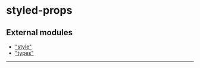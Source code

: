 
#  styled-props

## External modules

* ["style"](modules/_style_.md)
* ["types"](modules/_types_.md)

---

